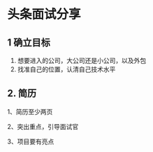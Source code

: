 # 头条面试分享

## 1 确立目标

1. 想要进入的公司，大公司还是小公司，以及外包
2. 找准自己的位置，认清自己技术水平

## 2. 简历

1、简历至少两页

2、突出重点，引导面试官 

3、项目要有亮点